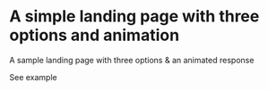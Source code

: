# A simple landing page with three options and animation
A sample landing page with three options &amp; an animated response

See example
